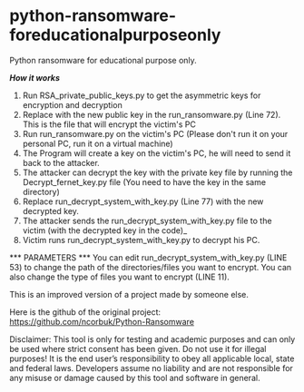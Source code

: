 # python-ransomware-foreducationalpurposeonly
Python ransomware for educational purpose only.

***How it works***

1. Run RSA_private_public_keys.py to get the asymmetric keys for encryption and decryption
2. Replace with the new public key in the run_ransomware.py (Line 72). This is the file that will encrypt the victim's PC
3. Run run_ransomware.py on the victim's PC (Please don't run it on your personal PC, run it on a virtual machine)
4. The Program will create a key on the victim's PC, he will need to send it back to the attacker.
5. The attacker can decrypt the key with the private key file by running the Decrypt_fernet_key.py file (You need to have the key in the same directory)
6. Replace run_decrypt_system_with_key.py (Line 77) with the new decrypted key.
7. The attacker sends the run_decrypt_system_with_key.py file to the victim (with the decrypted key in the code)_
8. Victim runs run_decrypt_system_with_key.py to decrypt his PC.

*** PARAMETERS ***
You can edit run_decrypt_system_with_key.py (LINE 53) to change the path of the directories/files you want to encrypt. 
You can also change the type of files you want to encrypt (LINE 11).




This is an improved version of a project made by someone else.

Here is the github of the original project: https://github.com/ncorbuk/Python-Ransomware




Disclaimer:
This tool is only for testing and academic purposes and can only be used where strict consent has been given. Do not use it for illegal purposes! It is the end user’s responsibility to obey all applicable local, state and federal laws. Developers assume no liability and are not responsible for any misuse or damage caused by this tool and software in general.
